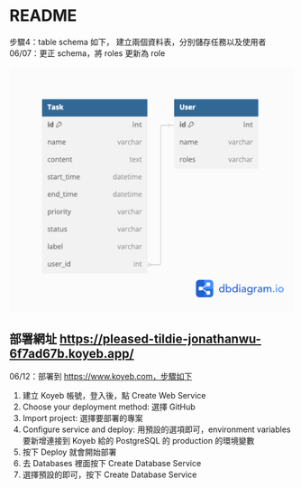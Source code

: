 # README

步驟4：table schema 如下， 建立兩個資料表，分別儲存任務以及使用者  
06/07：更正 schema，將 roles 更新為 role  

![dbdiagram](docs/dbdiagram.png)



## 部署網址 https://pleased-tildie-jonathanwu-6f7ad67b.koyeb.app/
06/12：部署到 https://www.koyeb.com，步驟如下

1. 建立 Koyeb 帳號，登入後，點 Create Web Service
2. Choose your deployment method: 選擇 GitHub
3. Import project: 選擇要部署的專案
4. Configure service and deploy: 用預設的選項即可，environment variables 要新增連接到 Koyeb 給的 PostgreSQL 的 production 的環境變數
5. 按下 Deploy 就會開始部署
6. 去 Databases 裡面按下 Create Database Service
7. 選擇預設的即可，按下 Create Database Service
